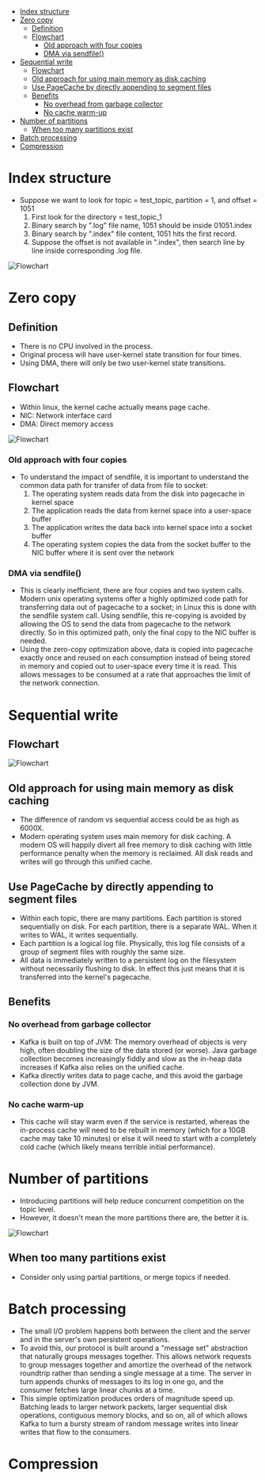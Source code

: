 - [Index structure](#index-structure)
- [Zero copy](#zero-copy)
  - [Definition](#definition)
  - [Flowchart](#flowchart)
    - [Old approach with four copies](#old-approach-with-four-copies)
    - [DMA via sendfile()](#dma-via-sendfile)
- [Sequential write](#sequential-write)
  - [Flowchart](#flowchart-1)
  - [Old approach for using main memory as disk caching](#old-approach-for-using-main-memory-as-disk-caching)
  - [Use PageCache by directly appending to segment files](#use-pagecache-by-directly-appending-to-segment-files)
  - [Benefits](#benefits)
    - [No overhead from garbage collector](#no-overhead-from-garbage-collector)
    - [No cache warm-up](#no-cache-warm-up)
- [Number of partitions](#number-of-partitions)
  - [When too many partitions exist](#when-too-many-partitions-exist)
- [Batch processing](#batch-processing)
- [Compression](#compression)

# Index structure
* Suppose we want to look for topic = test_topic, partition = 1, and offset = 1051
  1. First look for the directory = test_topic_1
  2. Binary search by ".log" file name, 1051 should be inside 01051.index
  3. Binary search by ".index" file content, 1051 hits the first record. 
  4. Suppose the offset is not available in ".index", then search line by line inside corresponding .log file. 

![Flowchart](../.gitbook/assets/messageQueue_kafka_indexStructure.png) 

# Zero copy
## Definition
* There is no CPU involved in the process. 
* Original process will have user-kernel state transition for four times. 
* Using DMA, there will only be two user-kernel state transitions. 

## Flowchart
* Within linux, the kernel cache actually means page cache. 
* NIC: Network interface card
* DMA: Direct memory access

![Flowchart](../.gitbook/assets/messageQueue_zeroCopy.png) 

### Old approach with four copies
* To understand the impact of sendfile, it is important to understand the common data path for transfer of data from file to socket:
  1. The operating system reads data from the disk into pagecache in kernel space
  2. The application reads the data from kernel space into a user-space buffer
  3. The application writes the data back into kernel space into a socket buffer
  4. The operating system copies the data from the socket buffer to the NIC buffer where it is sent over the network

### DMA via sendfile()
* This is clearly inefficient, there are four copies and two system calls. Modern unix operating systems offer a highly optimized code path for transferring data out of pagecache to a socket; in Linux this is done with the sendfile system call. Using sendfile, this re-copying is avoided by allowing the OS to send the data from pagecache to the network directly. So in this optimized path, only the final copy to the NIC buffer is needed. 
* Using the zero-copy optimization above, data is copied into pagecache exactly once and reused on each consumption instead of being stored in memory and copied out to user-space every time it is read. This allows messages to be consumed at a rate that approaches the limit of the network connection.

# Sequential write
## Flowchart

![Flowchart](../.gitbook/assets/messageQueue_kafka_sequentialWrite.png) 

## Old approach for using main memory as disk caching
* The difference of random vs sequential access could be as high as 6000X. 
* Modern operating system uses main memory for disk caching. A modern OS will happily divert all free memory to disk caching with little performance penalty when the memory is reclaimed. All disk reads and writes will go through this unified cache.

## Use PageCache by directly appending to segment files
* Within each topic, there are many partitions. Each partition is stored sequentially on disk. For each partition, there is a separate WAL. When it writes to WAL, it writes sequentially. 
* Each partition is a logical log file. Physically, this log file consists of a group of segment files with roughly the same size. 
* All data is immediately written to a persistent log on the filesystem without necessarily flushing to disk. In effect this just means that it is transferred into the kernel's pagecache.

## Benefits
### No overhead from garbage collector
* Kafka is built on top of JVM: The memory overhead of objects is very high, often doubling the size of the data stored (or worse). Java garbage collection becomes increasingly fiddly and slow as the in-heap data increases if Kafka also relies on the unified cache. 
* Kafka directly writes data to page cache, and this avoid the garbage collection done by JVM. 

### No cache warm-up
* This cache will stay warm even if the service is restarted, whereas the in-process cache will need to be rebuilt in memory (which for a 10GB cache may take 10 minutes) or else it will need to start with a completely cold cache (which likely means terrible initial performance).

# Number of partitions
* Introducing partitions will help reduce concurrent competition on the topic level. 
* However, it doesn't mean the more partitions there are, the better it is. 

![Flowchart](../.gitbook/assets/messageQueue_kafka_numPartitions.png) 

## When too many partitions exist
* Consider only using partial partitions, or merge topics if needed. 

# Batch processing
* The small I/O problem happens both between the client and the server and in the server's own persistent operations.
* To avoid this, our protocol is built around a "message set" abstraction that naturally groups messages together. This allows network requests to group messages together and amortize the overhead of the network roundtrip rather than sending a single message at a time. The server in turn appends chunks of messages to its log in one go, and the consumer fetches large linear chunks at a time.
* This simple optimization produces orders of magnitude speed up. Batching leads to larger network packets, larger sequential disk operations, contiguous memory blocks, and so on, all of which allows Kafka to turn a bursty stream of random message writes into linear writes that flow to the consumers.


# Compression
